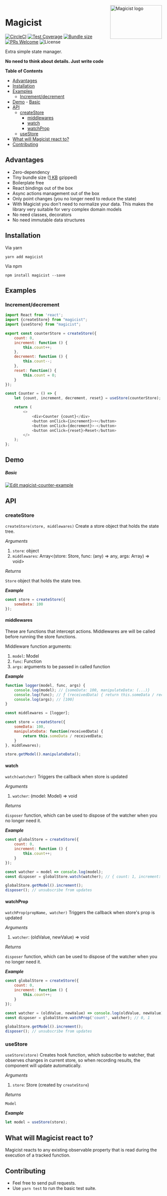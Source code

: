 <img align="right" alt='Magicist logo' width="166" height="108" src="https://github.com/Shilza/Magicist/blob/master/public/readmeLogo.png" />

# Magicist
[![CircleCI](https://circleci.com/gh/Shilza/Magicist.svg?style=svg)](https://circleci.com/gh/Shilza/Magicist)
[![Test Coverage](https://api.codeclimate.com/v1/badges/4b2db10ca99529f2f0b0/test_coverage)](https://codeclimate.com/github/Shilza/Magicist/test_coverage)
[![Bundle size](https://badgen.net/bundlephobia/minzip/magicist?color=green)](https://badgen.net/bundlephobia/minzip/magicist?color=green)
[![PRs Welcome](https://img.shields.io/badge/PRs-welcome-brightgreen.svg?style=flat-square)](http://makeapullrequest.com)
![License](https://img.shields.io/npm/l/magicist.svg?colorB=brightgreen&style=popout)


Extra simple state manager.

**No need to think about details. Just write code**

<!-- START doctoc generated TOC please keep comment here to allow auto update -->
<!-- DON'T EDIT THIS SECTION, INSTEAD RE-RUN doctoc TO UPDATE -->
**Table of Contents**

- [Advantages](#advantages)
- [Installation](#installation)
- [Examples](#examples)
  - [Increment/decrement](#incrementdecrement)
- [Demo](#demo)
      - [Basic](#basic)
- [API](#api)
  - [createStore](#createstore)
    - [middlewares](#middlewares)
    - [watch](#watch)
    - [watchProp](#watchprop)
  - [useStore](#usestore)
- [What will Magicist react to?](#what-will-magicist-react-to)
- [Contributing](#contributing)

<!-- END doctoc generated TOC please keep comment here to allow auto update -->


## Advantages

* Zero-dependency
* Tiny bundle size ([1 KB](https://bundlephobia.com/result?p=magicist@0.2.3) gzipped)
* Boilerplate free
* React bindings out of the box
* Async actions management out of the box
* Only point changes (you no longer need to reduce the state)
* With Magicist you don't need to normalize your data. This makes the library very suitable for very complex domain models
* No need classes, decorators
* No need immutable data structures

## Installation

Via yarn
```
yarn add magicist
```

Via npm 
```
npm install magicist --save
```

## Examples
### Increment/decrement
```javascript
import React from 'react';
import {createStore} from "magicist";
import {useStore} from "magicist";

export const counterStore = createStore({
    count: 0,
    increment: function () {
        this.count++;
    },
    decrement: function () {
        this.count--;
    },
    reset: function() {
        this.count = 0;
    }
});

const Counter = () => {
    let {count, increment, decrement, reset} = useStore(counterStore);

    return (
        <>
            <div>Counter {count}</div>
            <button onClick={increment}>+</button>
            <button onClick={decrement}>-</button>
            <button onClick={reset}>Reset</button>
        </>
    );
};
```

## Demo
##### Basic 
[![Edit magicist-counter-example](https://codesandbox.io/static/img/play-codesandbox.svg)](https://codesandbox.io/s/magicist-counter-example-ktynt?fontsize=14)

## API
### createStore
`createStore(store, middlewares)` Create a store object that holds the state tree.

*Arguments*
1. `store`: object
2. `middlewares`: Array<(store: Store, func: (any) => any, args: Array<any>) => void>

*Returns* 

`Store` object that holds the state tree.

***Example***
```javascript
const store = createStore({
    someData: 100
});
```
#### middlewares

These are functions that intercept actions.
Middlewares are will be called before running the store functions.

Middleware function arguments: 
1. `model`: Model
2. `func`: Function
3. `args`: arguments to be passed in called function  

***Example***
```javascript
function logger(model, func, args) {
    console.log(model); // {someData: 100, manipulateData: (...)}
    console.log(func); // ƒ (receivedData) { return this.someData / receivedData; }
    console.log(args); // [100]
}

const middlewares = [logger];

const store = createStore({
    someData: 100,
    manipulateData: function(receivedData) {
        return this.someData / receivedData;
    }
}, middlewares);

store.getModel().manipulateData();
```


#### watch
`watch(watcher)` Triggers the callback when store is updated

*Arguments*
1. `watcher`: (model: Model) => void

*Returns* 

`disposer` function, which can be used to dispose of the watcher when you no longer need it.

***Example***

```javascript
const globalStore = createStore({
    count: 0,
    increment: function () {
        this.count++;
    }
});

const watcher = model => console.log(model);
const disposer = globalStore.watch(watcher); // { count: 1, increment: (...) }

globalStore.getModel().increment();
disposer(); // unsubscribe from updates
```

#### watchProp
`watchProp(propName, watcher)` Triggers the callback when store's prop is updated

*Arguments*
1. `watcher`: (oldValue, newValue) => void

*Returns* 

`disposer` function, which can be used to dispose of the watcher when you no longer need it.

***Example***

```javascript
const globalStore = createStore({
    count: 0,
    increment: function () {
        this.count++;
    }
});

const watcher = (oldValue, newValue) => console.log(oldValue, newValue);
const disposer = globalStore.watchProp('count', watcher); // 0, 1

globalStore.getModel().increment();
disposer(); // unsubscribe from updates
```

### useStore
`useStore(store)` Creates hook function, which subscribe to watcher, that observes changes in current store, so when recording results, the component will update automatically.

*Arguments*
1. `store`: Store (created by `createStore`)

*Returns* 

`Model`

***Example***
```javascript
let model = useStore(store);
```
## What will Magicist react to?
Magicist reacts to any existing observable property that is read during the execution of a tracked function.

## Contributing

* Feel free to send pull requests.
* Use `yarn test` to run the basic test suite.
